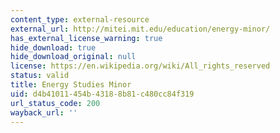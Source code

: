 ```yaml
---
content_type: external-resource
external_url: http://mitei.mit.edu/education/energy-minor/
has_external_license_warning: true
hide_download: true
hide_download_original: null
license: https://en.wikipedia.org/wiki/All_rights_reserved
status: valid
title: Energy Studies Minor
uid: d4b41011-454b-4318-8b81-c480cc84f319
url_status_code: 200
wayback_url: ''
---
```

